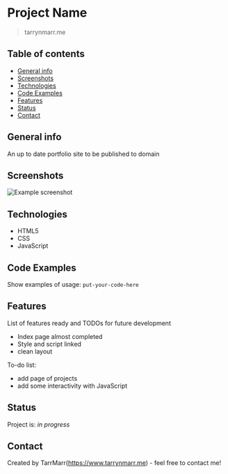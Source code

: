 # Project Name
> tarrynmarr.me 

## Table of contents
* [General info](#general-info)
* [Screenshots](#screenshots)
* [Technologies](#technologies)
* [Code Examples](#code-examples)
* [Features](#features)
* [Status](#status)
* [Contact](#contact)

## General info
An up to date portfolio site to be published to domain  

## Screenshots
![Example screenshot](./img/screenshot.png)

## Technologies
* HTML5
* CSS
* JavaScript  

## Code Examples
Show examples of usage:
`put-your-code-here`

## Features
List of features ready and TODOs for future development
* Index page almost completed
* Style and script linked 
* clean layout

To-do list:
* add page of projects  
* add some interactivity with JavaScript

## Status
Project is: _in progress_

## Contact
Created by TarrMarr(https://www.tarrynmarr.me) - feel free to contact me!
